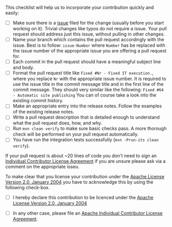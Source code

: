 This checklist will help us to incorporate your contribution quickly and easily:

 - [ ] Make sure there is a [issue](https://github.com/khmarbaise/maven-it-extension/issues) filed 
       for the change (usually before you start working on it). Trivial changes like typos do not 
       require a issue.  Your pull request should address just this issue, without 
       pulling in other changes.
 - [ ] Name your branch which contains the pull request accordingly with the issue. 
       Best is to follow: `issue-Number` where `Number` has be replaced with the issue
       number of the appropriate issue you are offering a pull request for.
 - [ ] Each commit in the pull request should have a meaningful subject line and body.
 - [ ] Format the pull request title like `Fixed #Nr - Fixed IT execution.`,
       where you replace `Nr` with the appropriate issue number. It is required 
       to use the issue title in the commit message title and in the first line of the 
       commit message. They should very similar like the following: `Fixed #64 - Automatic site publishing`
       You can of course take a look into the existing commit history.
 - [ ] Make an appropriate entry into the release notes. Follow the examples
       of the existing release notes.
 - [ ] Write a pull request description that is detailed enough to understand what the pull request does, how, and why.
 - [ ] Run `mvn clean verify` to make sure basic checks pass. A more thorough check will 
       be performed on your pull request automatically.
 - [ ] You have run the integration tests successfully (`mvn -Prun-its clean verify`).

If your pull request is about ~20 lines of code you don't need to sign an
[Individual Contributor License Agreement](https://www.apache.org/licenses/icla.pdf) if you are unsure
please ask via a comment on the appropriate isseu.

To make clear that you license your contribution under 
the [Apache License Version 2.0, January 2004](http://www.apache.org/licenses/LICENSE-2.0)
you have to acknowledge this by using the following check-box.

 - [ ] I hereby declare this contribution to be licenced under the [Apache License Version 2.0, January 2004](http://www.apache.org/licenses/LICENSE-2.0)

 - [ ] In any other case, please file an [Apache Individual Contributor License Agreement](https://www.apache.org/licenses/icla.pdf).
